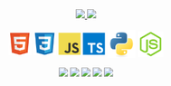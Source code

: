 <div align="center"">
  <a href="https://github.com/eduardoamarante">
    <img height="140em" src="https://github-readme-stats.vercel.app/api?username=EduardoAmarante&show_icons=true&include_all_commits=true&count_private=true"/>
  </a>
  <a href="https://github.com/eduardoamarante">
    <img height="140em" src="https://github-readme-stats.vercel.app/api/top-langs/?username=EduardoAmarante&layout=compact&include_all_commits=true&count_private=true"/>
  </a>
</div><br>
  
<div align="center">
  <img align="center" alt="IconHTML" height="40" width="40" src="https://raw.githubusercontent.com/devicons/devicon/master/icons/html5/html5-original.svg">
  
  <img align="center" alt="IconCSS" height="40" width="40" src="https://raw.githubusercontent.com/devicons/devicon/master/icons/css3/css3-original.svg">
  
  <img align="center" alt="IconJs" height="40" width="40" src="https://raw.githubusercontent.com/devicons/devicon/master/icons/javascript/javascript-original.svg">
  
  <img align="center" alt="IconTs" height="40" width="40" src="https://raw.githubusercontent.com/devicons/devicon/master/icons/typescript/typescript-original.svg">
  
  <img align="center" alt="IconPython" height="50" width="50" src="https://raw.githubusercontent.com/devicons/devicon/master/icons/python/python-original.svg">
  
  <img align="center" alt="IconNode" height="45" width="45" href="" src="https://raw.githubusercontent.com/devicons/devicon/master/icons/nodejs/nodejs-original.svg">
 </div><br>
 
<div align="center"> 
  <a href="https://www.youtube.com/droidhs" target="_blank">
    <img src="https://img.shields.io/badge/YouTube-FF0000?style=for-the-badge&logo=youtube&logoColor=white" target="_blank"></a>
  <a href="https://instagram.com/eduardo4marante" target="_blank"><img src="https://img.shields.io/badge/-Instagram-%23E4405F?style=for-the-badge&logo=instagram&logoColor=white" target="_blank"></a>
  <a href="https://www.tiktok.com/@eduardo4marante?fromUrl=%2Feduardo4marante&lang=pt-BR"><img src="https://img.shields.io/badge/Tiktok-000000?style=for-the-badge&logo=tiktok&logoColor=white" target="_blank"></a>
  <a href = "mailto:eamarante80@gmail.com"><img src="https://img.shields.io/badge/-Gmail-%23333?style=for-the-badge&logo=gmail&logoColor=white" target="_blank"></a>
  <a href="https://www.linkedin.com/in/eduardoamarante" target="_blank"><img src="https://img.shields.io/badge/-LinkedIn-%230077B5?style=for-the-badge&logo=linkedin&logoColor=white" target="_blank"></a>
  

</div>
